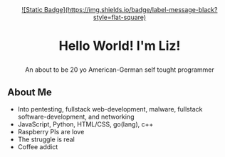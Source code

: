 <div style="width: 100%;" align="center">
    <a target="_blank" rel="noopener noreferrer" href="[https://github.com/NobleMajo](https://github.com/l1zdev/l1zdev)">
        ![Static Badge](https://img.shields.io/badge/label-message-black?style=flat-square)
    </a>
</div>

# <p align="center">Hello World! I'm Liz!</p>
<p align="center">An about to be 20 yo American-German self tought programmer</p>


## About Me 
- Into pentesting, fullstack web-development, malware, fullstack software-development,  and networking
- JavaScript, Python, HTML/CSS, go(lang), c++
- Raspberry PIs are love
- The struggle is real
- Coffee addict 
